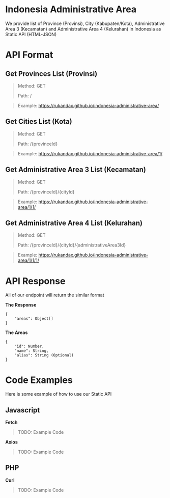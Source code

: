 # Indonesia Administrative Area

We provide list of Province (Provinsi), City (Kabupaten/Kota), Administrative Area 3 (Kecamatan) and Administrative Area 4 (Kelurahan) in Indonesia as Static API (HTML-JSON)

# API Format

## Get Provinces List (Provinsi)

> Method: GET
>
> Path: /

> Example: https://rukandax.github.io/indonesia-administrative-area/

## Get Cities List (Kota)

> Method: GET
>
> Path: /{provinceId}

> Example: https://rukandax.github.io/indonesia-administrative-area/1/

## Get Administrative Area 3 List (Kecamatan)

> Method: GET
>
> Path: /{provinceId}/{cityId}

> Example: https://rukandax.github.io/indonesia-administrative-area/1/1/

## Get Administrative Area 4 List (Kelurahan)

> Method: GET
>
> Path: /{provinceId}/{cityId}/{administrativeArea3Id}

> Example: https://rukandax.github.io/indonesia-administrative-area/1/1/1/

# API Response

All of our endpoint will return the similar format

**The Response**

```
{
    "areas": Object[]
}
```

**The Areas**

```
{
    "id": Number,
    "name": String,
    "alias": String (Optional)
}
```

# Code Examples

Here is some example of how to use our Static API

## Javascript

**Fetch**

> TODO: Example Code

**Axios**

> TODO: Example Code

## PHP

**Curl**

> TODO: Example Code